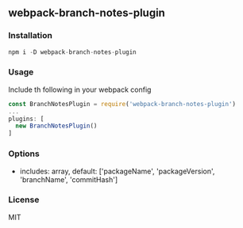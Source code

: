 ## webpack-branch-notes-plugin

### Installation
```js
npm i -D webpack-branch-notes-plugin
```

### Usage
Include th following in your webpack config
```js
const BranchNotesPlugin = require('webpack-branch-notes-plugin')
...
plugins: [
  new BranchNotesPlugin()
]
```

### Options
* includes: array, default: ['packageName', 'packageVersion', 'branchName', 'commitHash']

### License
MIT